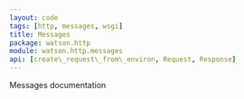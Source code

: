 ```yaml
---
layout: code
tags: [http, messages, wsgi]
title: Messages
package: watson.http
module: watson.http.messages
api: [create\_request\_from\_environ, Request, Response]
---
```


Messages documentation